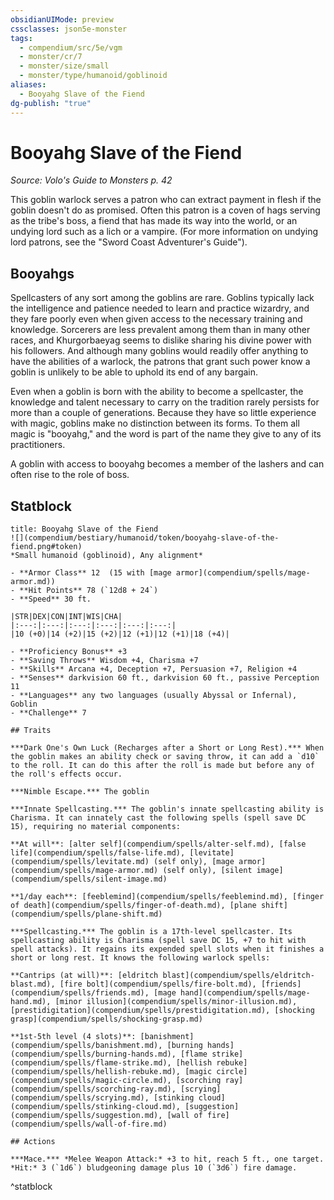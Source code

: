 ```yaml
---
obsidianUIMode: preview
cssclasses: json5e-monster
tags:
  - compendium/src/5e/vgm
  - monster/cr/7
  - monster/size/small
  - monster/type/humanoid/goblinoid
aliases:
  - Booyahg Slave of the Fiend
dg-publish: "true"
---
```

# Booyahg Slave of the Fiend
*Source: Volo's Guide to Monsters p. 42*  

This goblin warlock serves a patron who can extract payment in flesh if the goblin doesn't do as promised. Often this patron is a coven of hags serving as the tribe's boss, a fiend that has made its way into the world, or an undying lord such as a lich or a vampire. (For more information on undying lord patrons, see the "Sword Coast Adventurer's Guide").

## Booyahgs

Spellcasters of any sort among the goblins are rare. Goblins typically lack the intelligence and patience needed to learn and practice wizardry, and they fare poorly even when given access to the necessary training and knowledge. Sorcerers are less prevalent among them than in many other races, and Khurgorbaeyag seems to dislike sharing his divine power with his followers. And although many goblins would readily offer anything to have the abilities of a warlock, the patrons that grant such power know a goblin is unlikely to be able to uphold its end of any bargain.

Even when a goblin is born with the ability to become a spellcaster, the knowledge and talent necessary to carry on the tradition rarely persists for more than a couple of generations. Because they have so little experience with magic, goblins make no distinction between its forms. To them all magic is "booyahg," and the word is part of the name they give to any of its practitioners.

A goblin with access to booyahg becomes a member of the lashers and can often rise to the role of boss.

## Statblock

```ad-statblock
title: Booyahg Slave of the Fiend
![](compendium/bestiary/humanoid/token/booyahg-slave-of-the-fiend.png#token)
*Small humanoid (goblinoid), Any alignment*

- **Armor Class** 12  (15 with [mage armor](compendium/spells/mage-armor.md))
- **Hit Points** 78 (`12d8 + 24`)
- **Speed** 30 ft.

|STR|DEX|CON|INT|WIS|CHA|
|:---:|:---:|:---:|:---:|:---:|:---:|
|10 (+0)|14 (+2)|15 (+2)|12 (+1)|12 (+1)|18 (+4)|

- **Proficiency Bonus** +3
- **Saving Throws** Wisdom +4, Charisma +7
- **Skills** Arcana +4, Deception +7, Persuasion +7, Religion +4
- **Senses** darkvision 60 ft., darkvision 60 ft., passive Perception 11
- **Languages** any two languages (usually Abyssal or Infernal), Goblin
- **Challenge** 7

## Traits

***Dark One's Own Luck (Recharges after a Short or Long Rest).*** When the goblin makes an ability check or saving throw, it can add a `d10` to the roll. It can do this after the roll is made but before any of the roll's effects occur.

***Nimble Escape.*** The goblin

***Innate Spellcasting.*** The goblin's innate spellcasting ability is Charisma. It can innately cast the following spells (spell save DC 15), requiring no material components:

**At will**: [alter self](compendium/spells/alter-self.md), [false life](compendium/spells/false-life.md), [levitate](compendium/spells/levitate.md) (self only), [mage armor](compendium/spells/mage-armor.md) (self only), [silent image](compendium/spells/silent-image.md)

**1/day each**: [feeblemind](compendium/spells/feeblemind.md), [finger of death](compendium/spells/finger-of-death.md), [plane shift](compendium/spells/plane-shift.md)

***Spellcasting.*** The goblin is a 17th-level spellcaster. Its spellcasting ability is Charisma (spell save DC 15, +7 to hit with spell attacks). It regains its expended spell slots when it finishes a short or long rest. It knows the following warlock spells:

**Cantrips (at will)**: [eldritch blast](compendium/spells/eldritch-blast.md), [fire bolt](compendium/spells/fire-bolt.md), [friends](compendium/spells/friends.md), [mage hand](compendium/spells/mage-hand.md), [minor illusion](compendium/spells/minor-illusion.md), [prestidigitation](compendium/spells/prestidigitation.md), [shocking grasp](compendium/spells/shocking-grasp.md)

**1st-5th level (4 slots)**: [banishment](compendium/spells/banishment.md), [burning hands](compendium/spells/burning-hands.md), [flame strike](compendium/spells/flame-strike.md), [hellish rebuke](compendium/spells/hellish-rebuke.md), [magic circle](compendium/spells/magic-circle.md), [scorching ray](compendium/spells/scorching-ray.md), [scrying](compendium/spells/scrying.md), [stinking cloud](compendium/spells/stinking-cloud.md), [suggestion](compendium/spells/suggestion.md), [wall of fire](compendium/spells/wall-of-fire.md)

## Actions

***Mace.*** *Melee Weapon Attack:* +3 to hit, reach 5 ft., one target. *Hit:* 3 (`1d6`) bludgeoning damage plus 10 (`3d6`) fire damage.
```
^statblock